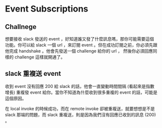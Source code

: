 # Event Subscriptions
## Challnege
想要接收 slack 發送的 event ，好知道誰又發了什麼訊息嗎，那你可能需要這個功能。你可以給 slack 一個 url ，來訂閱 event 。但在成功訂閱之前，你必須先跟他完成 handshake 。他會先發送一個 challenge 給你的 url ， 然後你必須回應同樣的 challenge 這樣就開通了。

## slack 重複送 event
收到 event 沒有回應 200 給 slack 的話，他會一直變動時間間隔 (看起來是指數增長) 重複發 event 給你。當你不知道為什麼收到很多重複的 event 的話，可能是這個原因。

在 local invoke 的時候成功，而在 remote invoke 卻被重複送，就要想想是不是 slack 那端的問題，而 slack 重複送，則是因為我們沒有回應已收到的訊息 (200) 。